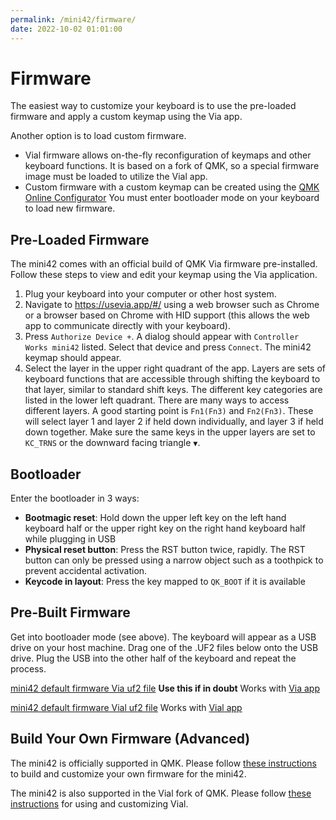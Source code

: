 ```yaml
---
permalink: /mini42/firmware/
date: 2022-10-02 01:01:00
---
```

# Firmware
The easiest way to customize your keyboard is to use the pre-loaded firmware and apply a custom keymap using the Via app.

Another option is to load custom firmware.
* Vial firmware allows on-the-fly reconfiguration of keymaps and other keyboard functions. It is based on a fork of QMK, so a special firmware image must be loaded to utilize the Vial app.
* Custom firmware with a custom keymap can be created using the [QMK Online Configurator](https://config.qmk.fm/#/) You must enter bootloader mode on your keyboard to load new firmware.

## Pre-Loaded Firmware
The mini42 comes with an official build of QMK Via firmware pre-installed. Follow these steps to view and edit your keymap using the Via application.
1. Plug your keyboard into your computer or other host system.
1. Navigate to https://usevia.app/#/ using a web browser such as Chrome or a browser based on Chrome with HID support (this allows the web app to communicate directly with your keyboard).
1. Press `Authorize Device +`. A dialog should appear with `Controller Works mini42` listed. Select that device and press `Connect`. The mini42 keymap should appear.
1. Select the layer in the upper right quadrant of the app. Layers are sets of keyboard functions that are accessible through shifting the keyboard to that layer, similar to standard shift keys. The different key categories are listed in the lower left quadrant. There are many ways to access different layers. A good starting point is `Fn1(Fn3)` and `Fn2(Fn3)`. These will select layer 1 and layer 2 if held down individually, and layer 3 if held down together. Make sure the same keys in the upper layers are set to `KC_TRNS` or the downward facing triangle `▼`.

## Bootloader
Enter the bootloader in 3 ways:
* **Bootmagic reset**: Hold down the upper left key on the left hand keyboard half or the upper right key on the right hand keyboard half while plugging in USB
* **Physical reset button**: Press the RST button twice, rapidly. The RST button can only be pressed using a narrow object such as a toothpick to prevent accidental activation.
* **Keycode in layout**: Press the key mapped to `QK_BOOT` if it is available

## Pre-Built Firmware
Get into bootloader mode (see above). The keyboard will appear as a USB drive on your host machine. Drag one of the .UF2 files below onto the USB drive. Plug the USB into the other half of the keyboard and repeat the process.

[mini42 default firmware Via uf2 file](https://raw.githubusercontent.com/the-via/firmware/master/controllerworks_mini42_via.uf2) **Use this if in doubt** Works with [Via app](https://usevia.app/#/)

[mini42 default firmware Vial uf2 file](/assets/controllerworks_mini42_vial.uf2) Works with [Vial app](https://vial.rocks/)

## Build Your Own Firmware (Advanced)
The mini42 is officially supported in QMK. Please follow [these instructions](https://docs.qmk.fm/#/newbs_getting_started) to build and customize your own firmware for the mini42.

The mini42 is also supported in the Vial fork of QMK. Please follow [these instructions](https://get.vial.today/) for using and customizing Vial.
